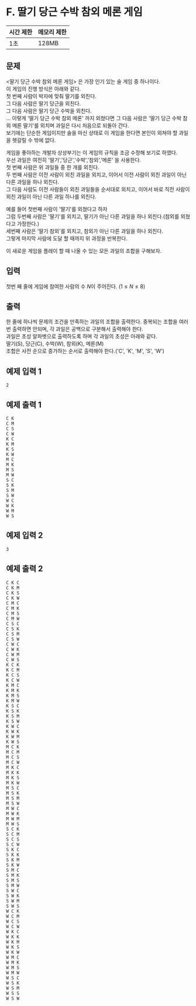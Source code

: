 # F. 딸기 당근 수박 참외 메론 게임

| 시간 제한 | 메모리 제한 |
| --- | --- |
| 1초 | 128MB |

## 문제
<딸기 당근 수박 참외 메론 게임> 은 가장 인기 있는 술 게임 중 하나이다.  
이 게임의 진행 방식은 아래와 같다.  
첫 번째 사람이 박자에 맞춰 딸기를 외친다.  
그 다음 사람은 딸기 당근을 외친다.  
그 다음 사람은 딸기 당근 수박을 외친다.  
...
이렇게 '딸기 당근 수박 참외 메론' 까지 외쳤다면 그 다음 사람은 '딸기 당근 수박 참외 메론 딸기'를 외치며 과일은 다시 처음으로 되돌아 간다.  
보기에는 단순한 게임이지만 술을 마신 상태로 이 게임을 한다면 본인이 외쳐야 할 과일을 헷갈릴 수 밖에 없다.  

게임을 좋아하는 개발자 상상부기는 이 게임의 규칙을 조금 수정해 보기로 하였다.  
우선 과일은 여전히 '딸기','당근','수박','참외','메론' 을 사용한다.  
첫 번째 사람은 위 과일들 중 한 개를 외친다.  
두 번째 사람은 이전 사람이 외친 과일을 외치고, 이어서 이전 사람이 외친 과일이 아닌 다른 과일을 하나 외친다.  
그 다음 사람도 이전 사람들이 외친 과일들을 순서대로 외치고, 이어서 바로 직전 사람이 외친 과일이 아닌 다른 과일 하나를 외친다.  

예를 들어 첫번째 사람이 '딸기'를 외쳤다고 하자  
그럼 두번째 사람은 '딸기'를 외치고, 딸기가 아닌 다른 과일을 하나 외친다.(참외를 외쳤다고 가정한다.)  
세번째 사람은 '딸기 참외'를 외치고, 참외가 아닌 다른 과일을 하나 외친다.  
그렇게 마지막 사람에 도달 할 때까지 위 과정을 반복한다.  

이 새로운 게임을 플레이 할 때 나올 수 있는 모든 과일의 조합을 구해보자.  

## 입력
첫번 째 줄에 게임에 참여한 사람의 수 $N$이 주어진다. $(1 \leq N \leq 8)$

## 출력
한 줄에 하나씩 문제의 조건을 만족하는 과일의 조합을 출력한다. 중복되는 조합을 여러 번 출력하면 안되며, 각 과일은 공백으로 구분해서 출력해야 한다.  
과일은 초성 알파벳으로 출력하도록 하며 각 과일의 초성은 아래와 같다.  
딸기(S), 당근(C), 수박(W), 참외(K), 메론(M)  
조합은 사전 순으로 증가하는 순서로 출력해야 한다.('C', 'K', 'M', 'S', 'W')

## 예제 입력 1

```
2
```

## 예제 출력 1

```
C K
C M
C S
C W
K C
K M
K S
K W
M C
M K
M S
M W
S C
S K
S M
S W
W C
W K
W M
W S
```

## 예제 입력 2

```
3
```

## 예제 출력 2

```
C K C
C K M
C K S
C K W
C M C
C M K
C M S
C M W
C S C
C S K
C S M
C S W
C W C
C W K
C W M
C W S
K C K
K C M
K C S
K C W
K M C
K M K
K M S
K M W
K S C
K S K
K S M
K S W
K W C
K W K
K W M
K W S
M C K
M C M
M C S
M C W
M K C
M K K
M K S
M K W
M S C
M S K
M S M
M S W
M W C
M W K
M W M
M W S
S C K
S C M
S C S
S C W
S K C
S K K
S K M
S K W
S M C
S M K
S M S
S M W
S W C
S W K
S W M
S W S
W C K
W C M
W C S
W C W
W K C
W K K
W K M
W K S
W K W
W M C
W M K
W M S
W M W
W S C
W S K
W S M
W S S
W S W
```
